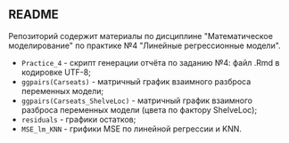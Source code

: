 ## README 

Репозиторий содержит материалы по дисциплине "Математическое моделирование" по практике №4 "Линейные регрессионные модели".

* ```Practice_4``` - скрипт генерации отчёта по заданию №4: файл .Rmd в кодировке UTF-8;
* ```ggpairs(Carseats)``` - матричный график взаимного разброса переменных модели;
* ```ggpairs(Carseats_ShelveLoc)``` - матричный график взаимного разброса переменных модели (цвета по фактору ShelveLoc);
* ```residuals``` - графики остатков;
* ```MSE_lm_KNN``` - грифики MSE по линейной регрессии и KNN.
